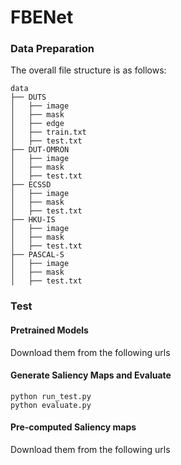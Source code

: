 # FBENet
### Data Preparation
The overall file structure is as follows:
```shell
data
├── DUTS
│   ├── image
│   ├── mask
│   ├── edge
│   ├── train.txt
│   ├── test.txt
├── DUT-OMRON
│   ├── image
│   ├── mask
│   ├── test.txt
├── ECSSD
│   ├── image
│   ├── mask
│   ├── test.txt
├── HKU-IS
│   ├── image
│   ├── mask
│   ├── test.txt
├── PASCAL-S
│   ├── image
│   ├── mask
│   ├── test.txt
```
### Test
#### Pretrained Models
Download them from the following urls

#### Generate Saliency Maps and Evaluate
```
python run_test.py
python evaluate.py
```
#### Pre-computed Saliency maps
Download them from the following urls


